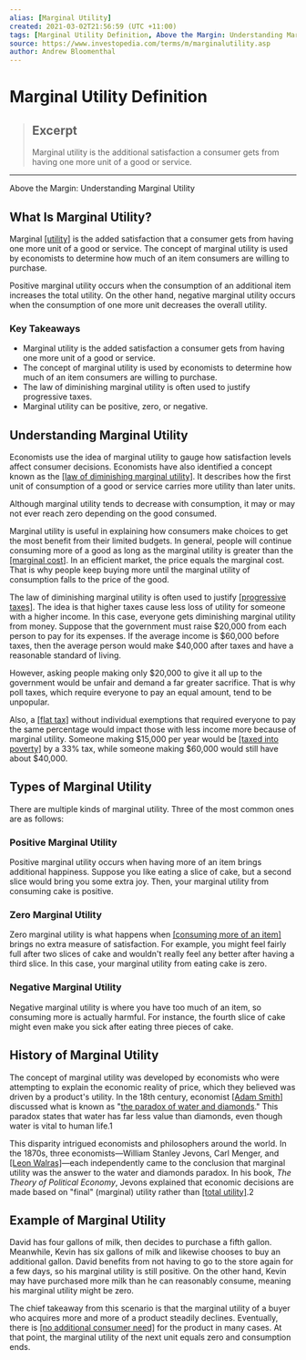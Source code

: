 ```yaml
---
alias: [Marginal Utility]
created: 2021-03-02T21:56:59 (UTC +11:00)
tags: [Marginal Utility Definition, Above the Margin: Understanding Marginal Utility]
source: https://www.investopedia.com/terms/m/marginalutility.asp
author: Andrew Bloomenthal
---
```


# Marginal Utility Definition

> ## Excerpt
> Marginal utility is the additional satisfaction a consumer gets from having one more unit of a good or service.

---

Above the Margin: Understanding Marginal Utility
## What Is Marginal Utility?

Marginal [[utility]](https://www.investopedia.com/terms/u/utility.asp) is the added satisfaction that a consumer gets from having one more unit of a good or service. The concept of marginal utility is used by economists to determine how much of an item consumers are willing to purchase.

Positive marginal utility occurs when the consumption of an additional item increases the total utility. On the other hand, negative marginal utility occurs when the consumption of one more unit decreases the overall utility.

### Key Takeaways

-   Marginal utility is the added satisfaction a consumer gets from having one more unit of a good or service.
-   The concept of marginal utility is used by economists to determine how much of an item consumers are willing to purchase.
-   The law of diminishing marginal utility is often used to justify progressive taxes.
-   Marginal utility can be positive, zero, or negative.

## Understanding Marginal Utility

Economists use the idea of marginal utility to gauge how satisfaction levels affect consumer decisions. Economists have also identified a concept known as the [[law of diminishing marginal utility]](https://www.investopedia.com/terms/l/lawofdiminishingutility.asp). It describes how the first unit of consumption of a good or service carries more utility than later units.

Although marginal utility tends to decrease with consumption, it may or may not ever reach zero depending on the good consumed.

Marginal utility is useful in explaining how consumers make choices to get the most benefit from their limited budgets. In general, people will continue consuming more of a good as long as the marginal utility is greater than the [[marginal cost]](https://www.investopedia.com/terms/m/marginalcostofproduction.asp). In an efficient market, the price equals the marginal cost. That is why people keep buying more until the marginal utility of consumption falls to the price of the good.

The law of diminishing marginal utility is often used to justify [[progressive taxes]](https://www.investopedia.com/terms/p/progressivetax.asp). The idea is that higher taxes cause less loss of utility for someone with a higher income. In this case, everyone gets diminishing marginal utility from money. Suppose that the government must raise $20,000 from each person to pay for its expenses. If the average income is $60,000 before taxes, then the average person would make $40,000 after taxes and have a reasonable standard of living.

However, asking people making only $20,000 to give it all up to the government would be unfair and demand a far greater sacrifice. That is why poll taxes, which require everyone to pay an equal amount, tend to be unpopular.

Also, a [[flat tax]](https://www.investopedia.com/terms/f/flattax.asp) without individual exemptions that required everyone to pay the same percentage would impact those with less income more because of marginal utility. Someone making $15,000 per year would be [[taxed into poverty]](https://www.investopedia.com/terms/f/fpl.asp) by a 33% tax, while someone making $60,000 would still have about $40,000.

## Types of Marginal Utility

There are multiple kinds of marginal utility. Three of the most common ones are as follows:

### Positive Marginal Utility

Positive marginal utility occurs when having more of an item brings additional happiness. Suppose you like eating a slice of cake, but a second slice would bring you some extra joy. Then, your marginal utility from consuming cake is positive.

### Zero Marginal Utility

Zero marginal utility is what happens when [[consuming more of an item]](https://www.investopedia.com/ask/answers/072815/what-does-marginal-utility-tell-us-about-consumer-choice.asp) brings no extra measure of satisfaction. For example, you might feel fairly full after two slices of cake and wouldn't really feel any better after having a third slice. In this case, your marginal utility from eating cake is zero.

### Negative Marginal Utility

Negative marginal utility is where you have too much of an item, so consuming more is actually harmful. For instance, the fourth slice of cake might even make you sick after eating three pieces of cake.

## History of Marginal Utility

The concept of marginal utility was developed by economists who were attempting to explain the economic reality of price, which they believed was driven by a product's utility. In the 18th century, economist [[Adam Smith]](https://www.investopedia.com/updates/adam-smith-economics/) discussed what is known as "[the paradox of water and diamonds](https://www.investopedia.com/ask/answers/032615/how-can-marginal-utility-explain-diamondwater-paradox.asp)." This paradox states that water has far less value than diamonds, even though water is vital to human life.1

This disparity intrigued economists and philosophers around the world. In the 1870s, three economists—William Stanley Jevons, Carl Menger, and [[Leon Walras]](https://www.investopedia.com/terms/w/walras-law.asp)—each independently came to the conclusion that marginal utility was the answer to the water and diamonds paradox. In his book, _The Theory of Political Economy_, Jevons explained that economic decisions are made based on "final" (marginal) utility rather than [[total utility]](https://www.investopedia.com/terms/t/totalutility.asp).2

## Example of Marginal Utility

David has four gallons of milk, then decides to purchase a fifth gallon. Meanwhile, Kevin has six gallons of milk and likewise chooses to buy an additional gallon. David benefits from not having to go to the store again for a few days, so his marginal utility is still positive. On the other hand, Kevin may have purchased more milk than he can reasonably consume, meaning his marginal utility might be zero.

The chief takeaway from this scenario is that the marginal utility of a buyer who acquires more and more of a product steadily declines. Eventually, there is [[no additional consumer need]](https://www.investopedia.com/ask/answers/072815/what-does-marginal-utility-tell-us-about-consumer-choice.asp) for the product in many cases. At that point, the marginal utility of the next unit equals zero and consumption ends.
